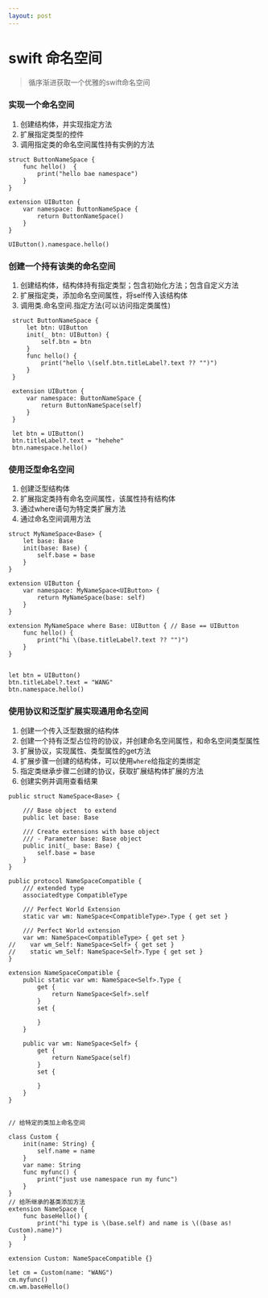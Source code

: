 ```yaml
---
layout: post
---
```


#  swift 命名空间


> 循序渐进获取一个优雅的swift命名空间

### 实现一个命名空间

1. 创建结构体，并实现指定方法
2. 扩展指定类型的控件
3. 调用指定类的命名空间属性持有实例的方法

```
struct ButtonNameSpace {
    func hello()  {
        print("hello bae namespace")
    }
}

extension UIButton {
    var namespace: ButtonNameSpace {
        return ButtonNameSpace()
    }
}

UIButton().namespace.hello()
```



### 创建一个持有该类的命名空间

1. 创建结构体，结构体持有指定类型；包含初始化方法；包含自定义方法
2. 扩展指定类，添加命名空间属性，将self传入该结构体
3. 调用类.命名空间.指定方法(可以访问指定类属性)
 
```
 struct ButtonNameSpace {
     let btn: UIButton
     init(_ btn: UIButton) {
         self.btn = btn
     }
     func hello() {
         print("hello \(self.btn.titleLabel?.text ?? "")")
     }
 }

 extension UIButton {
     var namespace: ButtonNameSpace {
         return ButtonNameSpace(self)
     }
 }

 let btn = UIButton()
 btn.titleLabel?.text = "hehehe"
 btn.namespace.hello()
 ``` 



### 使用泛型命名空间

1. 创建泛型结构体
2. 扩展指定类持有命名空间属性，该属性持有结构体
3. 通过where语句为特定类扩展方法
4. 通过命名空间调用方法

```
struct MyNameSpace<Base> {
    let base: Base
    init(base: Base) {
        self.base = base
    }
}

extension UIButton {
    var namespace: MyNameSpace<UIButton> {
        return MyNameSpace(base: self)
    }
}

extension MyNameSpace where Base: UIButton { // Base == UIButton
    func hello() {
        print("hi \(base.titleLabel?.text ?? "")")
    }
}


let btn = UIButton()
btn.titleLabel?.text = "WANG"
btn.namespace.hello()
```



### 使用协议和泛型扩展实现通用命名空间

1. 创建一个传入泛型数据的结构体
2. 创建一个持有泛型占位符的协议，并创建命名空间属性，和命名空间类型属性
3. 扩展协议，实现属性、类型属性的get方法
4. 扩展步骤一创建的结构体，可以使用`where`给指定的类绑定
5. 指定类继承步骤二创建的协议，获取扩展结构体扩展的方法
6. 创建实例并调用查看结果

```
public struct NameSpace<Base> {
    
    /// Base object  to extend
    public let base: Base
    
    /// Create extensions with base object
    /// - Parameter base: Base object
    public init(_ base: Base) {
        self.base = base
    }
}

public protocol NameSpaceCompatible {
    /// extended type
    associatedtype CompatibleType
    
    /// Perfect World Extension
    static var wm: NameSpace<CompatibleType>.Type { get set }
    
    /// Perfect World extension
    var wm: NameSpace<CompatibleType> { get set }
//    var wm_Self: NameSpace<Self> { get set }
//    static wm_Self: NameSpace<Self>.Type { get set }
}

extension NameSpaceCompatible {
    public static var wm: NameSpace<Self>.Type {
        get {
            return NameSpace<Self>.self
        }
        set {
            
        }
    }
    
    public var wm: NameSpace<Self> {
        get {
            return NameSpace(self)
        }
        set {
            
        }
    }
}


// 给特定的类加上命名空间

class Custom {
    init(name: String) {
        self.name = name
    }
    var name: String
    func myfunc() {
        print("just use namespace run my func")
    }
}
// 给所继承的基类添加方法
extension NameSpace {
    func baseHello() {
        print("hi type is \(base.self) and name is \((base as! Custom).name)")
    }
}

extension Custom: NameSpaceCompatible {}

let cm = Custom(name: "WANG")
cm.myfunc()
cm.wm.baseHello()
```
